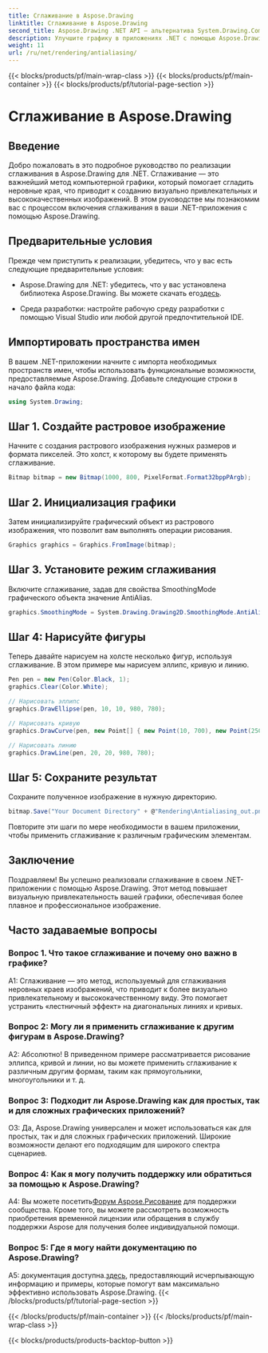 ```yaml
---
title: Сглаживание в Aspose.Drawing
linktitle: Сглаживание в Aspose.Drawing
second_title: Aspose.Drawing .NET API — альтернатива System.Drawing.Common
description: Улучшите графику в приложениях .NET с помощью Aspose.Drawing. Внедрите сглаживание для плавных краев. Следуйте нашему пошаговому руководству.
weight: 11
url: /ru/net/rendering/antialiasing/
---
```


{{< blocks/products/pf/main-wrap-class >}}
{{< blocks/products/pf/main-container >}}
{{< blocks/products/pf/tutorial-page-section >}}

# Сглаживание в Aspose.Drawing

## Введение

Добро пожаловать в это подробное руководство по реализации сглаживания в Aspose.Drawing для .NET. Сглаживание — это важнейший метод компьютерной графики, который помогает сгладить неровные края, что приводит к созданию визуально привлекательных и высококачественных изображений. В этом руководстве мы познакомим вас с процессом включения сглаживания в ваши .NET-приложения с помощью Aspose.Drawing.

## Предварительные условия

Прежде чем приступить к реализации, убедитесь, что у вас есть следующие предварительные условия:

-  Aspose.Drawing для .NET: убедитесь, что у вас установлена библиотека Aspose.Drawing. Вы можете скачать его[здесь](https://releases.aspose.com/drawing/net/).

- Среда разработки: настройте рабочую среду разработки с помощью Visual Studio или любой другой предпочтительной IDE.

## Импортировать пространства имен

В вашем .NET-приложении начните с импорта необходимых пространств имен, чтобы использовать функциональные возможности, предоставляемые Aspose.Drawing. Добавьте следующие строки в начало файла кода:

```csharp
using System.Drawing;
```

## Шаг 1. Создайте растровое изображение

Начните с создания растрового изображения нужных размеров и формата пикселей. Это холст, к которому вы будете применять сглаживание.

```csharp
Bitmap bitmap = new Bitmap(1000, 800, PixelFormat.Format32bppPArgb);
```

## Шаг 2. Инициализация графики

Затем инициализируйте графический объект из растрового изображения, что позволит вам выполнять операции рисования.

```csharp
Graphics graphics = Graphics.FromImage(bitmap);
```

## Шаг 3. Установите режим сглаживания

Включите сглаживание, задав для свойства SmoothingMode графического объекта значение AntiAlias.

```csharp
graphics.SmoothingMode = System.Drawing.Drawing2D.SmoothingMode.AntiAlias;
```

## Шаг 4: Нарисуйте фигуры

Теперь давайте нарисуем на холсте несколько фигур, используя сглаживание. В этом примере мы нарисуем эллипс, кривую и линию.

```csharp
Pen pen = new Pen(Color.Black, 1);
graphics.Clear(Color.White);

// Нарисовать эллипс
graphics.DrawEllipse(pen, 10, 10, 980, 780);

// Нарисовать кривую
graphics.DrawCurve(pen, new Point[] { new Point(10, 700), new Point(250, 500), new Point(500, 10), new Point(750, 500), new Point(990, 700) });

// Нарисовать линию
graphics.DrawLine(pen, 20, 20, 980, 780);
```

## Шаг 5: Сохраните результат

Сохраните полученное изображение в нужную директорию.

```csharp
bitmap.Save("Your Document Directory" + @"Rendering\Antialiasing_out.png");
```

Повторите эти шаги по мере необходимости в вашем приложении, чтобы применить сглаживание к различным графическим элементам.

## Заключение

Поздравляем! Вы успешно реализовали сглаживание в своем .NET-приложении с помощью Aspose.Drawing. Этот метод повышает визуальную привлекательность вашей графики, обеспечивая более плавное и профессиональное изображение.

## Часто задаваемые вопросы

### Вопрос 1. Что такое сглаживание и почему оно важно в графике?

A1: Сглаживание — это метод, используемый для сглаживания неровных краев изображений, что приводит к более визуально привлекательному и высококачественному виду. Это помогает устранить «лестничный эффект» на диагональных линиях и кривых.

### Вопрос 2: Могу ли я применить сглаживание к другим фигурам в Aspose.Drawing?

А2: Абсолютно! В приведенном примере рассматривается рисование эллипса, кривой и линии, но вы можете применить сглаживание к различным другим формам, таким как прямоугольники, многоугольники и т. д.

### Вопрос 3: Подходит ли Aspose.Drawing как для простых, так и для сложных графических приложений?

О3: Да, Aspose.Drawing универсален и может использоваться как для простых, так и для сложных графических приложений. Широкие возможности делают его подходящим для широкого спектра сценариев.

### Вопрос 4: Как я могу получить поддержку или обратиться за помощью к Aspose.Drawing?

 A4: Вы можете посетить[Форум Aspose.Рисование](https://forum.aspose.com/c/diagram/17) для поддержки сообщества. Кроме того, вы можете рассмотреть возможность приобретения временной лицензии или обращения в службу поддержки Aspose для получения более индивидуальной помощи.

### Вопрос 5: Где я могу найти документацию по Aspose.Drawing?

 A5: документация доступна.[здесь](https://reference.aspose.com/drawing/net/), предоставляющий исчерпывающую информацию и примеры, которые помогут вам максимально эффективно использовать Aspose.Drawing.
{{< /blocks/products/pf/tutorial-page-section >}}

{{< /blocks/products/pf/main-container >}}
{{< /blocks/products/pf/main-wrap-class >}}

{{< blocks/products/products-backtop-button >}}
